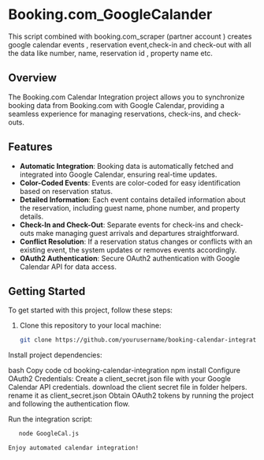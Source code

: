 # Booking.com_GoogleCalander
This script combined with booking.com_scraper (partner account ) creates google calendar events , reservation event,check-in and check-out with all the data like number, name, reservation id , property name etc.  
## Overview

The Booking.com Calendar Integration project allows you to synchronize booking data from Booking.com with Google Calendar, providing a seamless experience for managing reservations, check-ins, and check-outs.

## Features

- **Automatic Integration**: Booking data is automatically fetched and integrated into Google Calendar, ensuring real-time updates.
- **Color-Coded Events**: Events are color-coded for easy identification based on reservation status.
- **Detailed Information**: Each event contains detailed information about the reservation, including guest name, phone number, and property details.
- **Check-In and Check-Out**: Separate events for check-ins and check-outs make managing guest arrivals and departures straightforward.
- **Conflict Resolution**: If a reservation status changes or conflicts with an existing event, the system updates or removes events accordingly.
- **OAuth2 Authentication**: Secure OAuth2 authentication with Google Calendar API for data access.

## Getting Started

To get started with this project, follow these steps:

1. Clone this repository to your local machine:

   ```bash
   git clone https://github.com/yourusername/booking-calendar-integration.git
Install project dependencies:

bash
Copy code
cd booking-calendar-integration
npm install
Configure OAuth2 Credentials:
Create a client_secret.json file with your Google Calendar API credentials.
download the client secret file in folder helpers. rename it as client_secret.json
Obtain OAuth2 tokens by running the project and following the authentication flow.

Run the integration script:
```bash
   node GoogleCal.js

Enjoy automated calendar integration!

